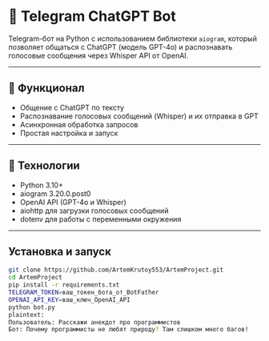 # 🤖 Telegram ChatGPT Bot

Telegram-бот на Python с использованием библиотеки `aiogram`, который позволяет общаться с ChatGPT (модель GPT-4o) и распознавать голосовые сообщения через Whisper API от OpenAI.

---

## 🚀 Функционал

- Общение с ChatGPT по тексту
- Распознавание голосовых сообщений (Whisper) и их отправка в GPT
- Асинхронная обработка запросов
- Простая настройка и запуск

---

## 🧰 Технологии

- Python 3.10+
- aiogram 3.20.0.post0
- OpenAI API (GPT-4o и Whisper)
- aiohttp для загрузки голосовых сообщений
- dotenv для работы с переменными окружения

---

## Установка и запуск

  

```bash
git clone https://github.com/ArtemKrutoy553/ArtemProject.git
cd ArtemProject
pip install -r requirements.txt
TELEGRAM_TOKEN=ваш_токен_бота_от_BotFather
OPENAI_API_KEY=ваш_ключ_OpenAI_API
python bot.py
plaintext:
Пользователь: Расскажи анекдот про программистов
Бот: Почему программисты не любят природу? Там слишком много багов!
